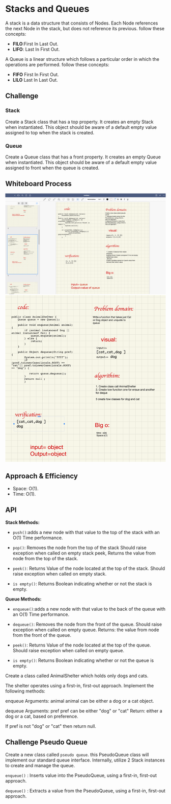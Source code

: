 # Stacks and Queues

A stack is a data structure that consists of Nodes. Each Node references the next Node in the stack, but does not reference its previous. follow these concepts:

- **FILO**:First In Last Out.
- **LIFO**: Last In First Out.

A Queue is a linear structure which follows a particular order in which the operations are performed. follow these concepts:

- **FIFO** First In First Out.
- **LILO** Last In Last Out.

## Challenge

### **Stack**

Create a Stack class that has a top property. It creates an empty Stack when instantiated.
This object should be aware of a default empty value assigned to top when the stack is created.

### **Queue**

Create a Queue class that has a front property. It creates an empty Queue when instantiated.
This object should be aware of a default empty value assigned to front when the queue is created.

## Whiteboard Process

![stack-queue-pseudo](qu.PNG)
![AnimalSheltter](animal.png)
## Approach & Efficiency

- Space: O(1).
- Time: O(1).

## API

**Stack Methods:**

- `push()`:adds a new node with that value to the top of the stack with an O(1) Time performance.

- `pop()`: Removes the node from the top of the stack Should raise exception when called on empty stack
  peek, Returns the value from node from the top of the stack.

- `peek()`: Returns Value of the node located at the top of the stack. Should raise exception when called on empty stack.

- `is empty()`: Returns Boolean indicating whether or not the stack is empty.

**Queue Methods:**

- `enqueue()`:adds a new node with that value to the back of the queue with an O(1) Time performance.

- `dequeue()`: Removes the node from the front of the queue. Should raise exception when called on empty queue. Returns: the value from node from the front of the queue.

- `peek()`: Returns Value of the node located at the top of the queue. Should raise exception when called on empty queue.

- `is empty()`: Returns Boolean indicating whether or not the queue is empty.



Create a class called AnimalShelter which holds only dogs and cats.

The shelter operates using a first-in, first-out approach.
Implement the following methods:

enqueue
Arguments: animal
animal can be either a dog or a cat object.


dequeue
Arguments: pref
pref can be either "dog" or "cat"
Return: either a dog or a cat, based on preference.

If pref is not "dog" or "cat" then return null.

## Challenge Pseudo Queue

Create a new class called `pseudo queue`.
this PseudoQueue class will implement our standard queue interface.
Internally, utilize 2 Stack instances to create and manage the queue.

`enqueue()` : Inserts value into the PseudoQueue, using a first-in, first-out approach.

`dequeue()` : Extracts a value from the PseudoQueue, using a first-in, first-out approach.




